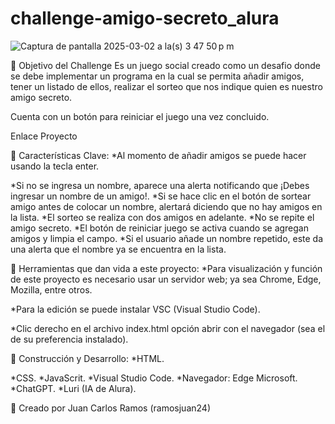 # challenge-amigo-secreto_alura

![Captura de pantalla 2025-03-02 a la(s) 3 47 50 p m](https://github.com/user-attachments/assets/773b5bd3-06fa-4f7f-b9f3-6b4b5840bd28)


🌟 Objetivo del Challenge
Es un juego social creado como un desafio donde se debe implementar un programa en la cual se permita añadir amigos, tener un listado de ellos, realizar el sorteo que nos indique quien es nuestro amigo secreto.

Cuenta con un botón para reiniciar el juego una vez concluido.

Enlace Proyecto


🚀 Características Clave:
*Al momento de añadir amigos se puede hacer usando la tecla enter.

*Si no se ingresa un nombre, aparece una alerta notificando que ¡Debes ingresar un nombre de un amigo!.
*Si se hace clic en el botón de sortear amigo antes de colocar un nombre, alertará diciendo que no hay amigos en la lista.
*El sorteo se realiza con dos amigos en adelante.
*No se repite el amigo secreto.
*El botón de reiniciar juego se activa cuando se agregan amigos y limpia el campo.
*Si el usuario añade un nombre repetido, este da una alerta que el nombre ya se encuentra en la lista.

🧩 Herramientas que dan vida a este proyecto:
*Para visualización y función de este proyecto es necesario usar un servidor web; ya sea Chrome, Edge, Mozilla, entre otros.

*Para la edición se puede instalar VSC (Visual Studio Code).

*Clic derecho en el archivo index.html opción abrir con el navegador (sea el de su preferencia instalado).

🚧 Construcción y Desarrollo:
*HTML.

*CSS.
*JavaScrit.
*Visual Studio Code.
*Navegador: Edge Microsoft.
*ChatGPT.
*Luri (IA de Alura).

🌟 Creado por
Juan Carlos Ramos (ramosjuan24)


